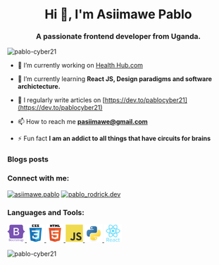 <h1 align="center">Hi 👋, I'm Asiimawe Pablo</h1>
<h3 align="center">A passionate frontend developer from Uganda.</h3>

<p align="left"> <img src="https://komarev.com/ghpvc/?username=pablo-cyber21&label=Profile%20views&color=0e75b6&style=flat" alt="pablo-cyber21" /> </p>

- 🔭 I’m currently working on [Health Hub.com](https://pablo-cyber21.github.io/healthhab/)

- 🌱 I’m currently learning **React JS, Design paradigms and software archictecture.**

- 📝 I regularly write articles on [https://dev.to/pablocyber21](https://dev.to/pablocyber21)

- 📫 How to reach me **pasiimawe@gmail.com**

- ⚡ Fun fact **I am an addict to all things that have circuits for brains**

### Blogs posts
<!-- BLOG-POST-LIST:START -->
<!-- BLOG-POST-LIST:END -->

<h3 align="left">Connect with me:</h3>
<p align="left">
<a href="https://dev.to/asiimawe.pablo" target="blank"><img align="center" src="https://raw.githubusercontent.com/rahuldkjain/github-profile-readme-generator/master/src/images/icons/Social/devto.svg" alt="asiimawe.pablo" height="30" width="40" /></a>
<a href="https://instagram.com/pablo_rodrick.dev" target="blank"><img align="center" src="https://raw.githubusercontent.com/rahuldkjain/github-profile-readme-generator/master/src/images/icons/Social/instagram.svg" alt="pablo_rodrick.dev" height="30" width="40" /></a>
</p>

<h3 align="left">Languages and Tools:</h3>
<p align="left"> <a href="https://getbootstrap.com" target="_blank" rel="noreferrer"> <img src="https://raw.githubusercontent.com/devicons/devicon/master/icons/bootstrap/bootstrap-plain-wordmark.svg" alt="bootstrap" width="40" height="40"/> </a> <a href="https://www.w3schools.com/css/" target="_blank" rel="noreferrer"> <img src="https://raw.githubusercontent.com/devicons/devicon/master/icons/css3/css3-original-wordmark.svg" alt="css3" width="40" height="40"/> </a> <a href="https://www.w3.org/html/" target="_blank" rel="noreferrer"> <img src="https://raw.githubusercontent.com/devicons/devicon/master/icons/html5/html5-original-wordmark.svg" alt="html5" width="40" height="40"/> </a> <a href="https://developer.mozilla.org/en-US/docs/Web/JavaScript" target="_blank" rel="noreferrer"> <img src="https://raw.githubusercontent.com/devicons/devicon/master/icons/javascript/javascript-original.svg" alt="javascript" width="40" height="40"/> </a> <a href="https://www.python.org" target="_blank" rel="noreferrer"> <img src="https://raw.githubusercontent.com/devicons/devicon/master/icons/python/python-original.svg" alt="python" width="40" height="40"/> </a> <a href="https://reactjs.org/" target="_blank" rel="noreferrer"> <img src="https://raw.githubusercontent.com/devicons/devicon/master/icons/react/react-original-wordmark.svg" alt="react" width="40" height="40"/> </a> </p>

<p><img align="center" src="https://github-readme-streak-stats.herokuapp.com/?user=pablo-cyber21&" alt="pablo-cyber21" /></p>
